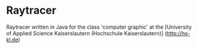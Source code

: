 # Raytracer

Raytracer written in Java for the class 'computer graphic' at the [University of Applied Science Kaiserslautern (Hochschule Kaiserslautern)]
(http://hs-kl.de)
